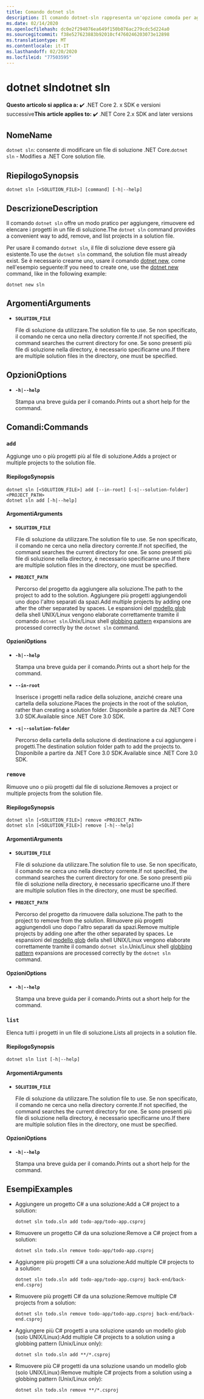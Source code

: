 ```yaml
---
title: Comando dotnet sln
description: Il comando dotnet-sln rappresenta un'opzione comoda per aggiungere, rimuovere ed elencare i progetti in un file di soluzione.
ms.date: 02/14/2020
ms.openlocfilehash: dc0e2f294076ea649f150b076ac279cdc5d224a0
ms.sourcegitcommit: f38e527623883b92010cf4760246203073e12898
ms.translationtype: MT
ms.contentlocale: it-IT
ms.lasthandoff: 02/20/2020
ms.locfileid: "77503595"
---
```

# <a name="dotnet-sln"></a><span data-ttu-id="4f155-103">dotnet sln</span><span class="sxs-lookup"><span data-stu-id="4f155-103">dotnet sln</span></span>

<span data-ttu-id="4f155-104">**Questo articolo si applica a:** ✔️ .NET Core 2. x SDK e versioni successive</span><span class="sxs-lookup"><span data-stu-id="4f155-104">**This article applies to:** ✔️ .NET Core 2.x SDK and later versions</span></span>

## <a name="name"></a><span data-ttu-id="4f155-105">Nome</span><span class="sxs-lookup"><span data-stu-id="4f155-105">Name</span></span>

<span data-ttu-id="4f155-106">`dotnet sln`: consente di modificare un file di soluzione .NET Core.</span><span class="sxs-lookup"><span data-stu-id="4f155-106">`dotnet sln` - Modifies a .NET Core solution file.</span></span>

## <a name="synopsis"></a><span data-ttu-id="4f155-107">Riepilogo</span><span class="sxs-lookup"><span data-stu-id="4f155-107">Synopsis</span></span>

```dotnetcli
dotnet sln [<SOLUTION_FILE>] [command] [-h|--help]
```

## <a name="description"></a><span data-ttu-id="4f155-108">Descrizione</span><span class="sxs-lookup"><span data-stu-id="4f155-108">Description</span></span>

<span data-ttu-id="4f155-109">Il comando `dotnet sln` offre un modo pratico per aggiungere, rimuovere ed elencare i progetti in un file di soluzione.</span><span class="sxs-lookup"><span data-stu-id="4f155-109">The `dotnet sln` command provides a convenient way to add, remove, and list projects in a solution file.</span></span>

<span data-ttu-id="4f155-110">Per usare il comando `dotnet sln`, il file di soluzione deve essere già esistente.</span><span class="sxs-lookup"><span data-stu-id="4f155-110">To use the `dotnet sln` command, the solution file must already exist.</span></span> <span data-ttu-id="4f155-111">Se è necessario crearne uno, usare il comando [dotnet new](dotnet-new.md), come nell'esempio seguente:</span><span class="sxs-lookup"><span data-stu-id="4f155-111">If you need to create one, use the [dotnet new](dotnet-new.md) command, like in the following example:</span></span>

```dotnetcli
dotnet new sln
```

## <a name="arguments"></a><span data-ttu-id="4f155-112">Argomenti</span><span class="sxs-lookup"><span data-stu-id="4f155-112">Arguments</span></span>

- **`SOLUTION_FILE`**

  <span data-ttu-id="4f155-113">File di soluzione da utilizzare.</span><span class="sxs-lookup"><span data-stu-id="4f155-113">The solution file to use.</span></span> <span data-ttu-id="4f155-114">Se non specificato, il comando ne cerca uno nella directory corrente.</span><span class="sxs-lookup"><span data-stu-id="4f155-114">If not specified, the command searches the current directory for one.</span></span> <span data-ttu-id="4f155-115">Se sono presenti più file di soluzione nella directory, è necessario specificarne uno.</span><span class="sxs-lookup"><span data-stu-id="4f155-115">If there are multiple solution files in the directory, one must be specified.</span></span>

## <a name="options"></a><span data-ttu-id="4f155-116">Opzioni</span><span class="sxs-lookup"><span data-stu-id="4f155-116">Options</span></span>

- **`-h|--help`**

  <span data-ttu-id="4f155-117">Stampa una breve guida per il comando.</span><span class="sxs-lookup"><span data-stu-id="4f155-117">Prints out a short help for the command.</span></span>

## <a name="commands"></a><span data-ttu-id="4f155-118">Comandi:</span><span class="sxs-lookup"><span data-stu-id="4f155-118">Commands</span></span>

### `add`

<span data-ttu-id="4f155-119">Aggiunge uno o più progetti più al file di soluzione.</span><span class="sxs-lookup"><span data-stu-id="4f155-119">Adds a project or multiple projects to the solution file.</span></span>

#### <a name="synopsis"></a><span data-ttu-id="4f155-120">Riepilogo</span><span class="sxs-lookup"><span data-stu-id="4f155-120">Synopsis</span></span>

```dotnetcli
dotnet sln [<SOLUTION_FILE>] add [--in-root] [-s|--solution-folder] <PROJECT_PATH>
dotnet sln add [-h|--help]
```

#### <a name="arguments"></a><span data-ttu-id="4f155-121">Argomenti</span><span class="sxs-lookup"><span data-stu-id="4f155-121">Arguments</span></span>

- **`SOLUTION_FILE`**

  <span data-ttu-id="4f155-122">File di soluzione da utilizzare.</span><span class="sxs-lookup"><span data-stu-id="4f155-122">The solution file to use.</span></span> <span data-ttu-id="4f155-123">Se non specificato, il comando ne cerca uno nella directory corrente.</span><span class="sxs-lookup"><span data-stu-id="4f155-123">If not specified, the command searches the current directory for one.</span></span> <span data-ttu-id="4f155-124">Se sono presenti più file di soluzione nella directory, è necessario specificarne uno.</span><span class="sxs-lookup"><span data-stu-id="4f155-124">If there are multiple solution files in the directory, one must be specified.</span></span>

- **`PROJECT_PATH`**

  <span data-ttu-id="4f155-125">Percorso del progetto da aggiungere alla soluzione.</span><span class="sxs-lookup"><span data-stu-id="4f155-125">The path to the project to add to the solution.</span></span> <span data-ttu-id="4f155-126">Aggiungere più progetti aggiungendoli uno dopo l'altro separati da spazi.</span><span class="sxs-lookup"><span data-stu-id="4f155-126">Add multiple projects by adding one after the other separated by spaces.</span></span> <span data-ttu-id="4f155-127">Le espansioni del [modello glob](https://en.wikipedia.org/wiki/Glob_(programming)) della shell UNIX/Linux vengono elaborate correttamente tramite il comando `dotnet sln`.</span><span class="sxs-lookup"><span data-stu-id="4f155-127">Unix/Linux shell [globbing pattern](https://en.wikipedia.org/wiki/Glob_(programming)) expansions are processed correctly by the `dotnet sln` command.</span></span>

#### <a name="options"></a><span data-ttu-id="4f155-128">Opzioni</span><span class="sxs-lookup"><span data-stu-id="4f155-128">Options</span></span>

- **`-h|--help`**

  <span data-ttu-id="4f155-129">Stampa una breve guida per il comando.</span><span class="sxs-lookup"><span data-stu-id="4f155-129">Prints out a short help for the command.</span></span>

- **`--in-root`**

  <span data-ttu-id="4f155-130">Inserisce i progetti nella radice della soluzione, anziché creare una cartella della soluzione.</span><span class="sxs-lookup"><span data-stu-id="4f155-130">Places the projects in the root of the solution, rather than creating a solution folder.</span></span> <span data-ttu-id="4f155-131">Disponibile a partire da .NET Core 3.0 SDK.</span><span class="sxs-lookup"><span data-stu-id="4f155-131">Available since .NET Core 3.0 SDK.</span></span>

- **`-s|--solution-folder`**

  <span data-ttu-id="4f155-132">Percorso della cartella della soluzione di destinazione a cui aggiungere i progetti.</span><span class="sxs-lookup"><span data-stu-id="4f155-132">The destination solution folder path to add the projects to.</span></span> <span data-ttu-id="4f155-133">Disponibile a partire da .NET Core 3.0 SDK.</span><span class="sxs-lookup"><span data-stu-id="4f155-133">Available since .NET Core 3.0 SDK.</span></span>

### `remove`

<span data-ttu-id="4f155-134">Rimuove uno o più progetti dal file di soluzione.</span><span class="sxs-lookup"><span data-stu-id="4f155-134">Removes a project or multiple projects from the solution file.</span></span>

#### <a name="synopsis"></a><span data-ttu-id="4f155-135">Riepilogo</span><span class="sxs-lookup"><span data-stu-id="4f155-135">Synopsis</span></span>

```dotnetcli
dotnet sln [<SOLUTION_FILE>] remove <PROJECT_PATH>
dotnet sln [<SOLUTION_FILE>] remove [-h|--help]
```

#### <a name="arguments"></a><span data-ttu-id="4f155-136">Argomenti</span><span class="sxs-lookup"><span data-stu-id="4f155-136">Arguments</span></span>

- **`SOLUTION_FILE`**

  <span data-ttu-id="4f155-137">File di soluzione da utilizzare.</span><span class="sxs-lookup"><span data-stu-id="4f155-137">The solution file to use.</span></span> <span data-ttu-id="4f155-138">Se non specificato, il comando ne cerca uno nella directory corrente.</span><span class="sxs-lookup"><span data-stu-id="4f155-138">If not specified, the command searches the current directory for one.</span></span> <span data-ttu-id="4f155-139">Se sono presenti più file di soluzione nella directory, è necessario specificarne uno.</span><span class="sxs-lookup"><span data-stu-id="4f155-139">If there are multiple solution files in the directory, one must be specified.</span></span>

- **`PROJECT_PATH`**

  <span data-ttu-id="4f155-140">Percorso del progetto da rimuovere dalla soluzione.</span><span class="sxs-lookup"><span data-stu-id="4f155-140">The path to the project to remove from the solution.</span></span> <span data-ttu-id="4f155-141">Rimuovere più progetti aggiungendoli uno dopo l'altro separati da spazi.</span><span class="sxs-lookup"><span data-stu-id="4f155-141">Remove multiple projects by adding one after the other separated by spaces.</span></span> <span data-ttu-id="4f155-142">Le espansioni del [modello glob](https://en.wikipedia.org/wiki/Glob_(programming)) della shell UNIX/Linux vengono elaborate correttamente tramite il comando `dotnet sln`.</span><span class="sxs-lookup"><span data-stu-id="4f155-142">Unix/Linux shell [globbing pattern](https://en.wikipedia.org/wiki/Glob_(programming)) expansions are processed correctly by the `dotnet sln` command.</span></span>

#### <a name="options"></a><span data-ttu-id="4f155-143">Opzioni</span><span class="sxs-lookup"><span data-stu-id="4f155-143">Options</span></span>

- **`-h|--help`**

  <span data-ttu-id="4f155-144">Stampa una breve guida per il comando.</span><span class="sxs-lookup"><span data-stu-id="4f155-144">Prints out a short help for the command.</span></span>

### `list`

<span data-ttu-id="4f155-145">Elenca tutti i progetti in un file di soluzione.</span><span class="sxs-lookup"><span data-stu-id="4f155-145">Lists all projects in a solution file.</span></span>

#### <a name="synopsis"></a><span data-ttu-id="4f155-146">Riepilogo</span><span class="sxs-lookup"><span data-stu-id="4f155-146">Synopsis</span></span>

```dotnetcli
dotnet sln list [-h|--help]
```

#### <a name="arguments"></a><span data-ttu-id="4f155-147">Argomenti</span><span class="sxs-lookup"><span data-stu-id="4f155-147">Arguments</span></span>

- **`SOLUTION_FILE`**

  <span data-ttu-id="4f155-148">File di soluzione da utilizzare.</span><span class="sxs-lookup"><span data-stu-id="4f155-148">The solution file to use.</span></span> <span data-ttu-id="4f155-149">Se non specificato, il comando ne cerca uno nella directory corrente.</span><span class="sxs-lookup"><span data-stu-id="4f155-149">If not specified, the command searches the current directory for one.</span></span> <span data-ttu-id="4f155-150">Se sono presenti più file di soluzione nella directory, è necessario specificarne uno.</span><span class="sxs-lookup"><span data-stu-id="4f155-150">If there are multiple solution files in the directory, one must be specified.</span></span>

#### <a name="options"></a><span data-ttu-id="4f155-151">Opzioni</span><span class="sxs-lookup"><span data-stu-id="4f155-151">Options</span></span>

- **`-h|--help`**

  <span data-ttu-id="4f155-152">Stampa una breve guida per il comando.</span><span class="sxs-lookup"><span data-stu-id="4f155-152">Prints out a short help for the command.</span></span>

## <a name="examples"></a><span data-ttu-id="4f155-153">Esempi</span><span class="sxs-lookup"><span data-stu-id="4f155-153">Examples</span></span>

- <span data-ttu-id="4f155-154">Aggiungere un progetto C# a una soluzione:</span><span class="sxs-lookup"><span data-stu-id="4f155-154">Add a C# project to a solution:</span></span>

  ```dotnetcli
  dotnet sln todo.sln add todo-app/todo-app.csproj
  ```

- <span data-ttu-id="4f155-155">Rimuovere un progetto C# da una soluzione:</span><span class="sxs-lookup"><span data-stu-id="4f155-155">Remove a C# project from a solution:</span></span>

  ```dotnetcli
  dotnet sln todo.sln remove todo-app/todo-app.csproj
  ```

- <span data-ttu-id="4f155-156">Aggiungere più progetti C# a una soluzione:</span><span class="sxs-lookup"><span data-stu-id="4f155-156">Add multiple C# projects to a solution:</span></span>

  ```dotnetcli
  dotnet sln todo.sln add todo-app/todo-app.csproj back-end/back-end.csproj
  ```

- <span data-ttu-id="4f155-157">Rimuovere più progetti C# da una soluzione:</span><span class="sxs-lookup"><span data-stu-id="4f155-157">Remove multiple C# projects from a solution:</span></span>

  ```dotnetcli
  dotnet sln todo.sln remove todo-app/todo-app.csproj back-end/back-end.csproj
  ```

- <span data-ttu-id="4f155-158">Aggiungere più C# progetti a una soluzione usando un modello glob (solo UNIX/Linux):</span><span class="sxs-lookup"><span data-stu-id="4f155-158">Add multiple C# projects to a solution using a globbing pattern (Unix/Linux only):</span></span>

  ```dotnetcli
  dotnet sln todo.sln add **/*.csproj
  ```

- <span data-ttu-id="4f155-159">Rimuovere più C# progetti da una soluzione usando un modello glob (solo UNIX/Linux):</span><span class="sxs-lookup"><span data-stu-id="4f155-159">Remove multiple C# projects from a solution using a globbing pattern (Unix/Linux only):</span></span>

  ```dotnetcli
  dotnet sln todo.sln remove **/*.csproj
  ```
